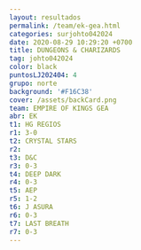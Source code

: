 ```yaml
---
layout: resultados
permalink: /team/ek-gea.html
categories: surjohto042024
date: 2020-08-29 10:29:20 +0700
title: DUNGEONS & CHARIZARDS
tag: johto042024
color: black
puntosLJ202404: 4
grupo: norte
background: '#F16C38'
cover: /assets/backCard.png
team: EMPIRE OF KINGS GEA
abr: EK
t1: HG REGIOS
r1: 3-0
t2: CRYSTAL STARS
r2: 
t3: D&C
r3: 0-3
t4: DEEP DARK
r4: 0-3
t5: AEP
r5: 1-2
t6: J ASURA
r6: 0-3
t7: LAST BREATH
r7: 0-3
---
```



